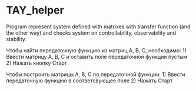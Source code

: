 # TAY_helper
Program represent system defined with matrixes with transfer function (and the other way) and checks system on controllability, observability and stability.

Чтобы найти передаточную функцию из матриц А, В, С, необходимо:
	1) Ввести матрицу А, В, С и оставить поле передаточной функции пустым
	2) Нажать кнопку Старт

Чтобы построить матрицы А, В, С по передаточной функции:
	1) Ввести передаточную функцию в соответсвующее поле
	2) Нажать Старт
